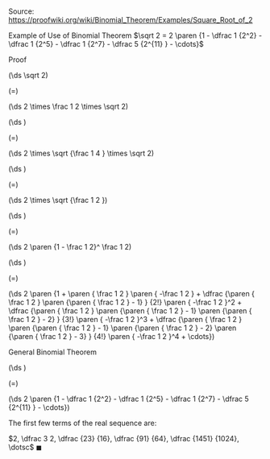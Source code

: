 # 

Source: https://proofwiki.org/wiki/Binomial_Theorem/Examples/Square_Root_of_2

Example of Use of Binomial Theorem
$\sqrt 2 = 2 \paren {1 - \dfrac 1 {2^2} - \dfrac 1 {2^5} - \dfrac 1 {2^7} - \dfrac 5 {2^{11} } - \cdots}$


Proof













\(\ds \sqrt 2\)

\(=\)







\(\ds 2 \times \frac 1 2 \times \sqrt 2\)




















\(\ds \)

\(=\)







\(\ds 2 \times \sqrt {\frac 1 4 } \times \sqrt 2\)




















\(\ds \)

\(=\)







\(\ds 2 \times \sqrt {\frac 1 2 }\)




















\(\ds \)

\(=\)







\(\ds 2 \paren {1 - \frac 1 2}^ \frac 1 2\)




















\(\ds \)

\(=\)







\(\ds 2 \paren {1 + \paren { \frac 1 2 } \paren { -\frac 1 2 } + \dfrac {\paren { \frac 1 2 } \paren {\paren { \frac 1 2 } - 1} } {2!} \paren { -\frac 1 2 }^2 + \dfrac {\paren { \frac 1 2 } \paren {\paren { \frac 1 2 } - 1} \paren {\paren { \frac 1 2 } - 2} } {3!} \paren { -\frac 1 2 }^3 + \dfrac {\paren { \frac 1 2 } \paren {\paren { \frac 1 2 } - 1} \paren {\paren { \frac 1 2 } - 2} \paren {\paren { \frac 1 2 } - 3} } {4!} \paren { -\frac 1 2 }^4 + \cdots}\)





General Binomial Theorem














\(\ds \)

\(=\)







\(\ds 2 \paren {1 - \dfrac 1 {2^2} - \dfrac 1 {2^5} - \dfrac 1 {2^7} - \dfrac 5 {2^{11} } - \cdots}\)









The first few terms of the real sequence are:

$2, \dfrac 3 2, \dfrac {23} {16}, \dfrac {91} {64}, \dfrac {1451} {1024}, \dotsc$
$\blacksquare$





